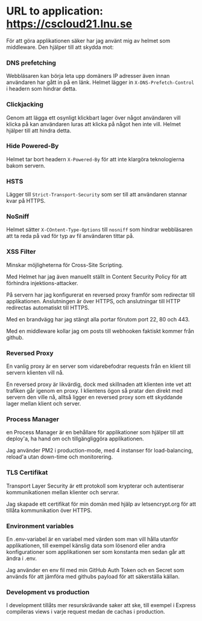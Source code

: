 # URL to application: https://cscloud21.lnu.se

För att göra applikationen säker har jag använt mig av helmet som middleware. Den hjälper till att skydda mot:

### DNS prefetching

Webbläsaren kan börja leta upp domäners IP adresser även innan användaren har gått in på en länk. Helmet lägger in `X-DNS-Prefetch-Control` i headern som hindrar detta.

### Clickjacking

Genom att lägga ett osynligt klickbart lager över något användaren vill klicka på kan användaren luras att klicka på något hen inte vill.
Helmet hjälper till att hindra detta.

### Hide Powered-By

Helmet tar bort headern `X-Powered-By` för att inte klargöra teknologierna bakom servern.

### HSTS

Lägger till `Strict-Transport-Security` som ser till att användaren stannar kvar på HTTPS.

### NoSniff

Helmet sätter `X-COntent-Type-Options` till `nosniff` som hindrar webbläsaren att ta reda på vad för typ av fil användaren tittar på.

### XSS Filter

Minskar möjligheterna för Cross-Site Scripting.



Med Helmet har jag även manuellt ställt in Content Security Policy för att förhindra injektions-attacker.

På servern har jag konfigurerat en reversed proxy framför som redirectar till applikationen. Anslutningen är över HTTPS, och anslutningar till HTTP redirectas automatiskt till HTTPS.

Med en brandvägg har jag stängt alla portar förutom port 22, 80 och 443.

Med en middleware kollar jag om posts till webhooken faktiskt kommer från github.

### Reversed Proxy

En vanlig proxy är en server som vidarebefodrar requests från en klient till servern klienten vill nå.

En reversed proxy är likvärdig, dock med skillnaden att klienten inte vet att trafiken går igenom en proxy. I klientens ögon så pratar den direkt med servern den ville nå, alltså ligger en reversed proxy som ett skyddande lager mellan klient och server.

### Process Manager

en Process Manager är en behållare för applikationer som hjälper till att deploy'a, ha hand om och tillgängliggöra applikationen.

Jag använder PM2 i production-mode, med 4 instanser för load-balancing, reload'a utan down-time och monitorering.

### TLS Certifikat

Transport Layer Security är ett protokoll som krypterar och autentiserar kommunikationen mellan klienter och servrar.

Jag skapade ett certifikat för min domän med hjälp av letsencrypt.org för att tillåta kommunikation över HTTPS.

### Environment variables

En .env-variabel är en variabel med värden som man vill hålla utanför applikationen, till exempel känslig data som lösenord eller andra konfigurationer som applikationen ser som konstanta men sedan går att ändra i .env.

Jag använder en env fil med min GitHub Auth Token och en Secret som används för att jämföra med githubs payload för att säkerställa källan.

### Development vs production

I development tillåts mer resurskrävande saker att ske, till exempel i Express compileras views i varje request medan de cachas i production.